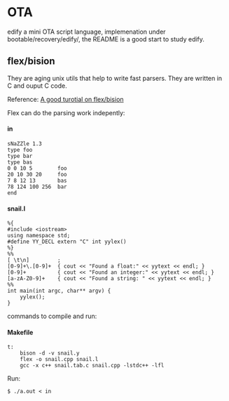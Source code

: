 # OTA


edify
a mini OTA script language, implemenation under bootable/recovery/edify/, the README is a good start to study edify.

## flex/bision

They are aging unix utils that help to write fast parsers. They are written in C and ouput C code.


Reference: [A good turotial on flex/bision](http://aquamentus.com/flex_bison.html)

Flex can do the parsing work indepently:

#### in
    
    sNaZZle 1.3
    type foo
    type bar
    type bas
    0 0 10 5        foo
    20 10 30 20     foo
    7 8 12 13       bas
    78 124 100 256  bar
    end

#### snail.l

    %{
    #include <iostream>
    using namespace std;
    #define YY_DECL extern "C" int yylex()
    %}
    %%
    [ \t\n]         ;
    [0-9]+\.[0-9]+  { cout << "Found a float:" << yytext << endl; }
    [0-9]+          { cout << "Found an integer:" << yytext << endl; }
    [a-zA-Z0-9]+    { cout << "Found a string: " << yytext << endl; }
    %%
    int main(int argc, char** argv) {
        yylex();
    }
    
commands to compile and run:

#### Makefile
    t:
        bison -d -v snail.y
        flex -o snail.cpp snail.l
        gcc -x c++ snail.tab.c snail.cpp -lstdc++ -lfl
    
Run:

    $ ./a.out < in
    

